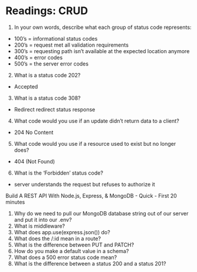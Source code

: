 # Readings: CRUD

1. In your own words, describe what each group of status code represents:
 - 100’s = informational status codes
 - 200’s = request met all validation requirements
 - 300’s = requesting path isn’t available at the expected location anymore
 - 400’s = error codes
 - 500’s = the server error codes
2. What is a status code 202? 
 - Accepted

3. What is a status code 308?
- Redirect redirect status response

4. What code would you use if an update didn’t return data to a client?
- 204 No Content

5. What code would you use if a resource used to exist but no longer does?
- 404 (Not Found)

6. What is the ‘Forbidden’ status code?
- server understands the request but refuses to authorize it


Build A REST API With Node.js, Express, & MongoDB - Quick - First 20 minutes

1. Why do we need to pull our MongoDB database string out of our server and put it into our .env?
2. What is middleware?
3. What does app.use(express.json()) do?
4. What does the /:id mean in a route?
5. What is the difference between PUT and PATCH?
6. How do you make a default value in a schema?
7. What does a 500 error status code mean?
8. What is the difference between a status 200 and a status 201?
